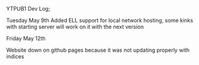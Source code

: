 YTPUB1
Dev Log;

Tuesday May 9th
Added ELL support for local network hosting, some kinks with starting server will work on it with the next version

Friday May 12th

Website down on github pages because it was not updating properly with indices
